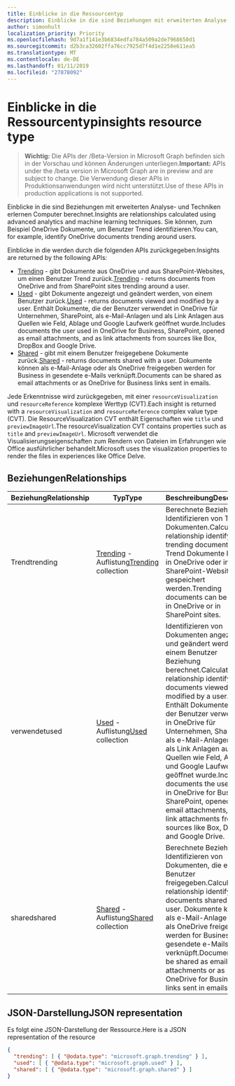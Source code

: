 ```yaml
---
title: Einblicke in die Ressourcentyp
description: Einblicke in die sind Beziehungen mit erweiterten Analyse- und Techniken erlernen Computer berechnet. Sie können, zum Beispiel OneDrive Dokumente, um Benutzer Trend identifizieren.
author: simonhult
localization_priority: Priority
ms.openlocfilehash: 9d7a1f141e3b6834edfa784a509a2de7968650d1
ms.sourcegitcommit: d2b3ca32602ffa76cc7925d7f4d1e2258e611ea5
ms.translationtype: MT
ms.contentlocale: de-DE
ms.lasthandoff: 01/11/2019
ms.locfileid: "27878092"
---
```

# <a name="insights-resource-type"></a><span data-ttu-id="cb194-104">Einblicke in die Ressourcentyp</span><span class="sxs-lookup"><span data-stu-id="cb194-104">insights resource type</span></span>

> <span data-ttu-id="cb194-105">**Wichtig:** Die APIs der /Beta-Version in Microsoft Graph befinden sich in der Vorschau und können Änderungen unterliegen.</span><span class="sxs-lookup"><span data-stu-id="cb194-105">**Important:** APIs under the /beta version in Microsoft Graph are in preview and are subject to change.</span></span> <span data-ttu-id="cb194-106">Die Verwendung dieser APIs in Produktionsanwendungen wird nicht unterstützt.</span><span class="sxs-lookup"><span data-stu-id="cb194-106">Use of these APIs in production applications is not supported.</span></span>

<span data-ttu-id="cb194-107">Einblicke in die sind Beziehungen mit erweiterten Analyse- und Techniken erlernen Computer berechnet.</span><span class="sxs-lookup"><span data-stu-id="cb194-107">Insights are relationships calculated using advanced analytics and machine learning techniques.</span></span> <span data-ttu-id="cb194-108">Sie können, zum Beispiel OneDrive Dokumente, um Benutzer Trend identifizieren.</span><span class="sxs-lookup"><span data-stu-id="cb194-108">You can, for example, identify OneDrive documents trending around users.</span></span>

<span data-ttu-id="cb194-109">Einblicke in die werden durch die folgenden APIs zurückgegeben:</span><span class="sxs-lookup"><span data-stu-id="cb194-109">Insights are returned by the following APIs:</span></span>

- <span data-ttu-id="cb194-110">[Trending](insights-trending.md) - gibt Dokumente aus OneDrive und aus SharePoint-Websites, um einen Benutzer Trend zurück.</span><span class="sxs-lookup"><span data-stu-id="cb194-110">[Trending](insights-trending.md) - returns documents from OneDrive and from SharePoint sites trending around a user.</span></span>
- <span data-ttu-id="cb194-111">[Used](insights-used.md) - gibt Dokumente angezeigt und geändert werden, von einem Benutzer zurück.</span><span class="sxs-lookup"><span data-stu-id="cb194-111">[Used](insights-used.md) - returns documents viewed and modified by a user.</span></span> <span data-ttu-id="cb194-112">Enthält Dokumente, die der Benutzer verwendet in OneDrive für Unternehmen, SharePoint, als e-Mail-Anlagen und als Link Anlagen aus Quellen wie Feld, Ablage und Google Laufwerk geöffnet wurde.</span><span class="sxs-lookup"><span data-stu-id="cb194-112">Includes documents the user used in OneDrive for Business, SharePoint, opened as email attachments, and as link attachments from sources like Box, DropBox and Google Drive.</span></span>
- <span data-ttu-id="cb194-113">[Shared](insights-shared.md) - gibt mit einem Benutzer freigegebene Dokumente zurück.</span><span class="sxs-lookup"><span data-stu-id="cb194-113">[Shared](insights-shared.md) - returns documents shared with a user.</span></span> <span data-ttu-id="cb194-114">Dokumente können als e-Mail-Anlage oder als OneDrive freigegeben werden for Business in gesendete e-Mails verknüpft.</span><span class="sxs-lookup"><span data-stu-id="cb194-114">Documents can be shared as email attachments or as OneDrive for Business links sent in emails.</span></span>

<span data-ttu-id="cb194-115">Jede Erkenntnisse wird zurückgegeben, mit einer `resourceVisualization` und `resourceReference` komplexe Werttyp (CVT).</span><span class="sxs-lookup"><span data-stu-id="cb194-115">Each insight is returned with a `resourceVisualization` and `resourceReference` complex value type (CVT).</span></span> <span data-ttu-id="cb194-116">Die ResourceVisualization CVT enthält Eigenschaften wie `title` und `previewImageUrl`.</span><span class="sxs-lookup"><span data-stu-id="cb194-116">The resourceVisualization CVT contains properties such as `title` and `previewImageUrl`.</span></span> <span data-ttu-id="cb194-117">Microsoft verwendet die Visualisierungseigenschaften zum Rendern von Dateien im Erfahrungen wie Office ausführlicher behandelt.</span><span class="sxs-lookup"><span data-stu-id="cb194-117">Microsoft uses the visualization properties to render the files in experiences like Office Delve.</span></span>

## <a name="relationships"></a><span data-ttu-id="cb194-118">Beziehungen</span><span class="sxs-lookup"><span data-stu-id="cb194-118">Relationships</span></span>

| <span data-ttu-id="cb194-119">Beziehung</span><span class="sxs-lookup"><span data-stu-id="cb194-119">Relationship</span></span>      | <span data-ttu-id="cb194-120">Typ</span><span class="sxs-lookup"><span data-stu-id="cb194-120">Type</span></span>          | <span data-ttu-id="cb194-121">Beschreibung</span><span class="sxs-lookup"><span data-stu-id="cb194-121">Description</span></span>  |
| ------------- |---------------| -------------|
| <span data-ttu-id="cb194-122">Trend</span><span class="sxs-lookup"><span data-stu-id="cb194-122">trending</span></span>      | <span data-ttu-id="cb194-123">[Trending](insights-trending.md) -Auflistung</span><span class="sxs-lookup"><span data-stu-id="cb194-123">[Trending](insights-trending.md) collection</span></span>       | <span data-ttu-id="cb194-124">Berechnete Beziehung Identifizieren von Trend Dokumenten.</span><span class="sxs-lookup"><span data-stu-id="cb194-124">Calculated relationship identifying trending documents.</span></span> <span data-ttu-id="cb194-125">Trend Dokumente können in OneDrive oder in SharePoint-Websites gespeichert werden.</span><span class="sxs-lookup"><span data-stu-id="cb194-125">Trending documents can be stored in OneDrive or in SharePoint sites.</span></span>   |
| <span data-ttu-id="cb194-126">verwendet</span><span class="sxs-lookup"><span data-stu-id="cb194-126">used</span></span>      | <span data-ttu-id="cb194-127">[Used](insights-used.md) -Auflistung</span><span class="sxs-lookup"><span data-stu-id="cb194-127">[Used](insights-used.md) collection</span></span>       | <span data-ttu-id="cb194-128">Identifizieren von Dokumenten angezeigt und geändert werden, von einem Benutzer Beziehung berechnet.</span><span class="sxs-lookup"><span data-stu-id="cb194-128">Calculated relationship identifying documents viewed and modified by a user.</span></span> <span data-ttu-id="cb194-129">Enthält Dokumente, die der Benutzer verwendet in OneDrive für Unternehmen, SharePoint, als e-Mail-Anlagen und als Link Anlagen aus Quellen wie Feld, Ablage und Google Laufwerk geöffnet wurde.</span><span class="sxs-lookup"><span data-stu-id="cb194-129">Includes documents the user used in OneDrive for Business, SharePoint, opened as email attachments, and as link attachments from sources like Box, DropBox and Google Drive.</span></span>  |
| <span data-ttu-id="cb194-130">shared</span><span class="sxs-lookup"><span data-stu-id="cb194-130">shared</span></span>        | <span data-ttu-id="cb194-131">[Shared](insights-shared.md) -Auflistung</span><span class="sxs-lookup"><span data-stu-id="cb194-131">[Shared](insights-shared.md) collection</span></span>       | <span data-ttu-id="cb194-132">Berechnete Beziehung Identifizieren von Dokumenten, die ein Benutzer freigegeben.</span><span class="sxs-lookup"><span data-stu-id="cb194-132">Calculated relationship identifying documents shared with a user.</span></span> <span data-ttu-id="cb194-133">Dokumente können als e-Mail-Anlage oder als OneDrive freigegeben werden for Business in gesendete e-Mails verknüpft.</span><span class="sxs-lookup"><span data-stu-id="cb194-133">Documents can be shared as email attachments or as OneDrive for Business links sent in emails.</span></span>   |

## <a name="json-representation"></a><span data-ttu-id="cb194-134">JSON-Darstellung</span><span class="sxs-lookup"><span data-stu-id="cb194-134">JSON representation</span></span>

<span data-ttu-id="cb194-135">Es folgt eine JSON-Darstellung der Ressource.</span><span class="sxs-lookup"><span data-stu-id="cb194-135">Here is a JSON representation of the resource</span></span>
```json
{
  "trending": [ { "@odata.type": "microsoft.graph.trending" } ],
  "used": [ { "@odata.type": "microsoft.graph.used" } ],
  "shared": [ { "@odata.type": "microsoft.graph.shared" } ]
}
```
